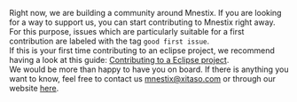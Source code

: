 Right now, we are building a community around Mnestix.
If you are looking for a way to support us, you can start contributing to Mnestix right away.
For this purpose, issues which are particularly suitable for a first contribution are labeled with the tag
`good first issue`.  
If this is your first time contributing to an eclipse project, we recommend having a look at this
guide: [Contributing to a Eclipse project](https://www.eclipse.org/contribute/).  
We would be more than happy to have you on board. If there is anything you want to know, feel free to contact
us [mnestix@xitaso.com](mailto:mnestix@xitaso.com) or through our website [here](https://xitaso.com/kompetenzen/mnestix/#support).

